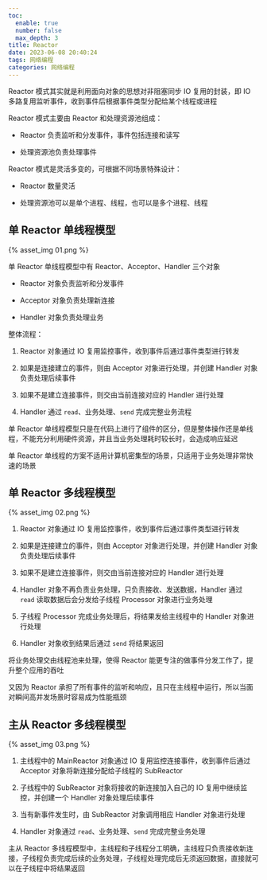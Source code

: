 ```yaml
---
toc:
  enable: true
  number: false
  max_depth: 3
title: Reactor
date: 2023-06-08 20:40:24
tags: 网络编程
categories: 网络编程
---
```


Reactor 模式其实就是利用面向对象的思想对非阻塞同步 IO 复用的封装，即 IO 多路复用监听事件，收到事件后根据事件类型分配给某个线程或进程

Reactor 模式主要由 Reactor 和处理资源池组成：

- Reactor 负责监听和分发事件，事件包括连接和读写

- 处理资源池负责处理事件

Reactor 模式是灵活多变的，可根据不同场景特殊设计：

- Reactor 数量灵活

- 处理资源池可以是单个进程、线程，也可以是多个进程、线程

## 单 Reactor 单线程模型

{% asset_img 01.png %}

单 Reactor 单线程模型中有 Reactor、Acceptor、Handler 三个对象

- Reactor 对象负责监听和分发事件

- Acceptor 对象负责处理新连接

- Handler 对象负责处理业务

整体流程：

1. Reactor 对象通过 IO 复用监控事件，收到事件后通过事件类型进行转发

2. 如果是连接建立的事件，则由 Acceptor 对象进行处理，并创建 Handler 对象负责处理后续事件

3. 如果不是建立连接事件，则交由当前连接对应的 Handler 进行处理

4. Handler 通过 `read`、业务处理、`send` 完成完整业务流程

单 Reactor 单线程模型只是在代码上进行了组件的区分，但是整体操作还是单线程，不能充分利用硬件资源，并且当业务处理耗时较长时，会造成响应延迟

单 Reactor 单线程的方案不适用计算机密集型的场景，只适用于业务处理非常快速的场景

## 单 Reactor 多线程模型

{% asset_img 02.png %}

1. Reactor 对象通过 IO 复用监控事件，收到事件后通过事件类型进行转发

2. 如果是连接建立的事件，则由 Acceptor 对象进行处理，并创建 Handler 对象负责处理后续事件

3. 如果不是建立连接事件，则交由当前连接对应的 Handler 进行处理

4. Handler 对象不再负责业务处理，只负责接收、发送数据，Handler 通过 `read` 读取数据后会分发给子线程 Processor 对象进行业务处理

5. 子线程 Processor 完成业务处理后，将结果发给主线程中的 Handler 对象进行处理

6. Handler 对象收到结果后通过 `send` 将结果返回

将业务处理交由线程池来处理，使得 Reactor 能更专注的做事件分发工作了，提升整个应用的吞吐

又因为 Reactor 承担了所有事件的监听和响应，且只在主线程中运行，所以当面对瞬间高并发场景时容易成为性能瓶颈

## 主从 Reactor 多线程模型

{% asset_img 03.png %}

1. 主线程中的 MainReactor 对象通过 IO 复用监控连接事件，收到事件后通过 Acceptor 对象将新连接分配给子线程的 SubReactor

2. 子线程中的 SubReactor 对象将接收的新连接加入自己的 IO 复用中继续监控，并创建一个 Handler 对象处理后续事件

3. 当有新事件发生时，由 SubReactor 对象调用相应 Handler 对象进行处理

4. Handler 对象通过 `read`、业务处理、`send` 完成完整业务处理

主从 Reactor 多线程模型中，主线程和子线程分工明确，主线程只负责接收新连接，子线程负责完成后续的业务处理，子线程处理完成后无须返回数据，直接就可以在子线程中将结果返回